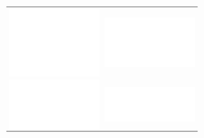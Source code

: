 <table>
  <tr>
    <td><img src="/github-metrics.svg" alt="Metrics" width="100%"></td>
    <td><img src="/metrics.plugin.activity.svg" alt="Metrics 1" width="100%"></td>
  </tr>
  <tr>
    <td><img src="/metrics.plugin.music.recent.svg" alt="Metrics 4" width="100%"></td>
    <td><img src="/metrics.plugin.repositories.pinned.svg" alt="Metrics 5" width="100%"></td>
  </tr>
</table>
